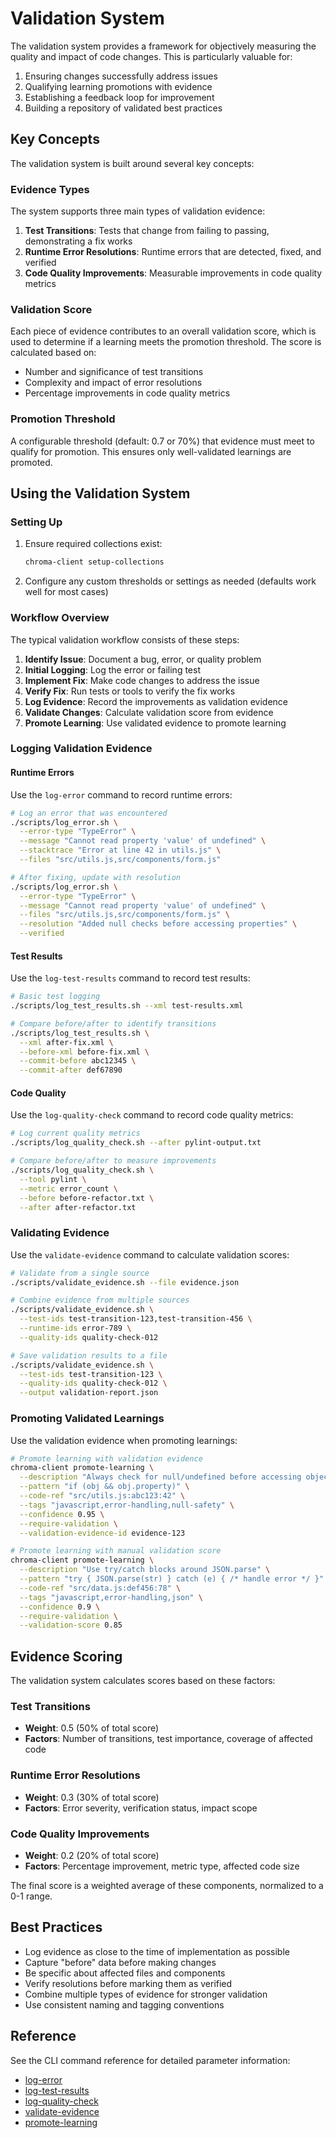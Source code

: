 # Validation System

The validation system provides a framework for objectively measuring the quality and impact of code changes. This is particularly valuable for:

1. Ensuring changes successfully address issues
2. Qualifying learning promotions with evidence
3. Establishing a feedback loop for improvement
4. Building a repository of validated best practices

## Key Concepts

The validation system is built around several key concepts:

### Evidence Types

The system supports three main types of validation evidence:

1. **Test Transitions**: Tests that change from failing to passing, demonstrating a fix works
2. **Runtime Error Resolutions**: Runtime errors that are detected, fixed, and verified
3. **Code Quality Improvements**: Measurable improvements in code quality metrics

### Validation Score

Each piece of evidence contributes to an overall validation score, which is used to determine if a learning meets the promotion threshold. The score is calculated based on:

- Number and significance of test transitions
- Complexity and impact of error resolutions
- Percentage improvements in code quality metrics

### Promotion Threshold

A configurable threshold (default: 0.7 or 70%) that evidence must meet to qualify for promotion. This ensures only well-validated learnings are promoted.

## Using the Validation System

### Setting Up

1. Ensure required collections exist:

   ```bash
   chroma-client setup-collections
   ```

2. Configure any custom thresholds or settings as needed (defaults work well for most cases)

### Workflow Overview

The typical validation workflow consists of these steps:

1. **Identify Issue**: Document a bug, error, or quality problem
2. **Initial Logging**: Log the error or failing test
3. **Implement Fix**: Make code changes to address the issue
4. **Verify Fix**: Run tests or tools to verify the fix works
5. **Log Evidence**: Record the improvements as validation evidence
6. **Validate Changes**: Calculate validation score from evidence
7. **Promote Learning**: Use validated evidence to promote learning

### Logging Validation Evidence

#### Runtime Errors

Use the `log-error` command to record runtime errors:

```bash
# Log an error that was encountered
./scripts/log_error.sh \
  --error-type "TypeError" \
  --message "Cannot read property 'value' of undefined" \
  --stacktrace "Error at line 42 in utils.js" \
  --files "src/utils.js,src/components/form.js"

# After fixing, update with resolution
./scripts/log_error.sh \
  --error-type "TypeError" \
  --message "Cannot read property 'value' of undefined" \
  --files "src/utils.js,src/components/form.js" \
  --resolution "Added null checks before accessing properties" \
  --verified
```

#### Test Results

Use the `log-test-results` command to record test results:

```bash
# Basic test logging
./scripts/log_test_results.sh --xml test-results.xml

# Compare before/after to identify transitions
./scripts/log_test_results.sh \
  --xml after-fix.xml \
  --before-xml before-fix.xml \
  --commit-before abc12345 \
  --commit-after def67890
```

#### Code Quality

Use the `log-quality-check` command to record code quality metrics:

```bash
# Log current quality metrics
./scripts/log_quality_check.sh --after pylint-output.txt

# Compare before/after to measure improvements
./scripts/log_quality_check.sh \
  --tool pylint \
  --metric error_count \
  --before before-refactor.txt \
  --after after-refactor.txt
```

### Validating Evidence

Use the `validate-evidence` command to calculate validation scores:

```bash
# Validate from a single source
./scripts/validate_evidence.sh --file evidence.json

# Combine evidence from multiple sources
./scripts/validate_evidence.sh \
  --test-ids test-transition-123,test-transition-456 \
  --runtime-ids error-789 \
  --quality-ids quality-check-012

# Save validation results to a file
./scripts/validate_evidence.sh \
  --test-ids test-transition-123 \
  --quality-ids quality-check-012 \
  --output validation-report.json
```

### Promoting Validated Learnings

Use the validation evidence when promoting learnings:

```bash
# Promote learning with validation evidence
chroma-client promote-learning \
  --description "Always check for null/undefined before accessing object properties" \
  --pattern "if (obj && obj.property)" \
  --code-ref "src/utils.js:abc123:42" \
  --tags "javascript,error-handling,null-safety" \
  --confidence 0.95 \
  --require-validation \
  --validation-evidence-id evidence-123

# Promote learning with manual validation score
chroma-client promote-learning \
  --description "Use try/catch blocks around JSON.parse" \
  --pattern "try { JSON.parse(str) } catch (e) { /* handle error */ }" \
  --code-ref "src/data.js:def456:78" \
  --tags "javascript,error-handling,json" \
  --confidence 0.9 \
  --require-validation \
  --validation-score 0.85
```

## Evidence Scoring

The validation system calculates scores based on these factors:

### Test Transitions

- **Weight**: 0.5 (50% of total score)
- **Factors**: Number of transitions, test importance, coverage of affected code

### Runtime Error Resolutions

- **Weight**: 0.3 (30% of total score)
- **Factors**: Error severity, verification status, impact scope

### Code Quality Improvements

- **Weight**: 0.2 (20% of total score)
- **Factors**: Percentage improvement, metric type, affected code size

The final score is a weighted average of these components, normalized to a 0-1 range.

## Best Practices

- Log evidence as close to the time of implementation as possible
- Capture "before" data before making changes
- Be specific about affected files and components
- Verify resolutions before marking them as verified
- Combine multiple types of evidence for stronger validation
- Use consistent naming and tagging conventions

## Reference

See the CLI command reference for detailed parameter information:

- [log-error](../scripts/log-error.md)
- [log-test-results](../scripts/log-test-results.md)
- [log-quality-check](../scripts/log-quality-check.md)
- [validate-evidence](../scripts/validate-evidence.md)
- [promote-learning](../scripts/promote-learning.md)
